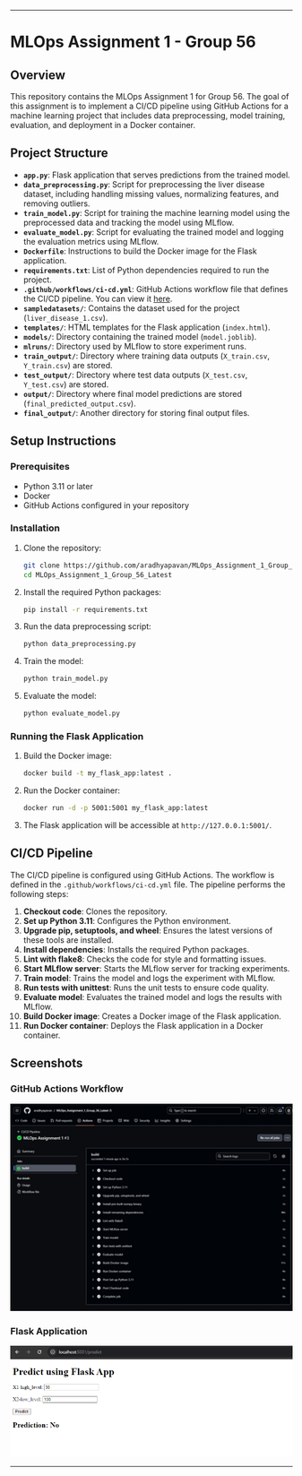 
---

# MLOps Assignment 1 - Group 56

## Overview

This repository contains the MLOps Assignment 1 for Group 56. The goal of this assignment is to implement a CI/CD pipeline using GitHub Actions for a machine learning project that includes data preprocessing, model training, evaluation, and deployment in a Docker container.

## Project Structure

- **`app.py`**: Flask application that serves predictions from the trained model.
- **`data_preprocessing.py`**: Script for preprocessing the liver disease dataset, including handling missing values, normalizing features, and removing outliers.
- **`train_model.py`**: Script for training the machine learning model using the preprocessed data and tracking the model using MLflow.
- **`evaluate_model.py`**: Script for evaluating the trained model and logging the evaluation metrics using MLflow.
- **`Dockerfile`**: Instructions to build the Docker image for the Flask application.
- **`requirements.txt`**: List of Python dependencies required to run the project.
- **`.github/workflows/ci-cd.yml`**: GitHub Actions workflow file that defines the CI/CD pipeline. You can view it [here](https://github.com/aradhyapavan/MLOps_Assignment_1_Group_56_Latest/blob/main/.github/workflows/ci-cd.yml).
- **`sampledatasets/`**: Contains the dataset used for the project (`liver_disease_1.csv`).
- **`templates/`**: HTML templates for the Flask application (`index.html`).
- **`models/`**: Directory containing the trained model (`model.joblib`).
- **`mlruns/`**: Directory used by MLflow to store experiment runs.
- **`train_output/`**: Directory where training data outputs (`X_train.csv`, `Y_train.csv`) are stored.
- **`test_output/`**: Directory where test data outputs (`X_test.csv`, `Y_test.csv`) are stored.
- **`output/`**: Directory where final model predictions are stored (`final_predicted_output.csv`).
- **`final_output/`**: Another directory for storing final output files.

## Setup Instructions

### Prerequisites

- Python 3.11 or later
- Docker
- GitHub Actions configured in your repository

### Installation

1. Clone the repository:
   ```bash
   git clone https://github.com/aradhyapavan/MLOps_Assignment_1_Group_56_Latest.git
   cd MLOps_Assignment_1_Group_56_Latest
   ```

2. Install the required Python packages:
   ```bash
   pip install -r requirements.txt
   ```

3. Run the data preprocessing script:
   ```bash
   python data_preprocessing.py
   ```

4. Train the model:
   ```bash
   python train_model.py
   ```

5. Evaluate the model:
   ```bash
   python evaluate_model.py
   ```

### Running the Flask Application

1. Build the Docker image:
   ```bash
   docker build -t my_flask_app:latest .
   ```

2. Run the Docker container:
   ```bash
   docker run -d -p 5001:5001 my_flask_app:latest
   ```

3. The Flask application will be accessible at `http://127.0.0.1:5001/`.

## CI/CD Pipeline

The CI/CD pipeline is configured using GitHub Actions. The workflow is defined in the `.github/workflows/ci-cd.yml` file. The pipeline performs the following steps:

1. **Checkout code**: Clones the repository.
2. **Set up Python 3.11**: Configures the Python environment.
3. **Upgrade pip, setuptools, and wheel**: Ensures the latest versions of these tools are installed.
4. **Install dependencies**: Installs the required Python packages.
5. **Lint with flake8**: Checks the code for style and formatting issues.
6. **Start MLflow server**: Starts the MLflow server for tracking experiments.
7. **Train model**: Trains the model and logs the experiment with MLflow.
8. **Run tests with unittest**: Runs the unit tests to ensure code quality.
9. **Evaluate model**: Evaluates the trained model and logs the results with MLflow.
10. **Build Docker image**: Creates a Docker image of the Flask application.
11. **Run Docker container**: Deploys the Flask application in a Docker container.

## Screenshots

### GitHub Actions Workflow
![GitHub Actions](img/Github_Actions.jpeg)

### Flask Application
![Flask App](img/Flask_App.png)

---
